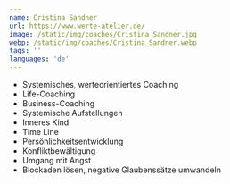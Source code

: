 ```yaml
---
name: Cristina Sandner
url: https://www.werte-atelier.de/
image: /static/img/coaches/Cristina_Sandner.jpg
webp: /static/img/coaches/Cristina_Sandner.webp
tags: ''
languages: 'de'
---
```


<ul><li>Systemisches, werteorientiertes Coaching&nbsp;</li><li>Life-Coaching</li><li>Business-Coaching</li><li>Systemische Aufstellungen</li><li>Inneres Kind</li><li>Time Line</li><li>Persönlichkeitsentwicklung</li><li>Konfliktbewältigung&nbsp;</li><li>Umgang mit Angst</li><li>Blockaden lösen, negative Glaubenssätze umwandeln</li></ul>